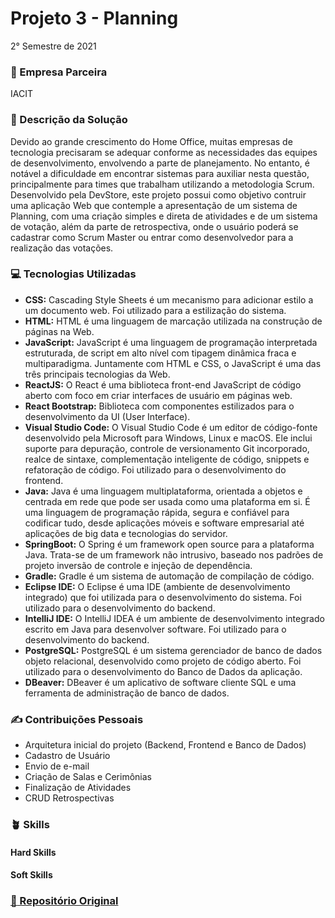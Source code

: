 # Projeto 3 - Planning
2° Semestre de 2021 <br/>

### :office: Empresa Parceira
IACIT <br/>

### :dart:	Descrição da Solução
Devido ao grande crescimento do Home Office, muitas empresas de tecnologia precisaram se adequar conforme as necessidades das equipes de desenvolvimento, envolvendo a parte de planejamento. No entanto, é notável a dificuldade em encontrar sistemas para auxiliar nesta questão, principalmente para times que trabalham utilizando a metodologia Scrum. <br/>
Desenvolvido pela DevStore, este projeto possui como objetivo contruir uma aplicação Web que contemple a apresentação de um sistema de Planning, com uma criação simples e direta de atividades e de um sistema de votação, além da parte de retrospectiva, onde o usuário poderá se cadastrar como Scrum Master ou entrar como desenvolvedor para a realização das votações.

### :computer:	Tecnologias Utilizadas
- **CSS:** Cascading Style Sheets é um mecanismo para adicionar estilo a um documento web. Foi utilizado para a estilização do sistema.
- **HTML:** HTML é uma linguagem de marcação utilizada na construção de páginas na Web.
- **JavaScript:** JavaScript é uma linguagem de programação interpretada estruturada, de script em alto nível com tipagem dinâmica fraca e multiparadigma. Juntamente com HTML e CSS, o JavaScript é uma das três principais tecnologias da Web.
- **ReactJS:** O React é uma biblioteca front-end JavaScript de código aberto com foco em criar interfaces de usuário em páginas web.
- **React Bootstrap:** Biblioteca com componentes estilizados para o desenvolvimento da UI (User Interface).
- **Visual Studio Code:** O Visual Studio Code é um editor de código-fonte desenvolvido pela Microsoft para Windows, Linux e macOS. Ele inclui suporte para depuração, controle de versionamento Git incorporado, realce de sintaxe, complementação inteligente de código, snippets e refatoração de código. Foi utilizado para o desenvolvimento do frontend.
- **Java:** Java é uma linguagem multiplataforma, orientada a objetos e centrada em rede que pode ser usada como uma plataforma em si. É uma linguagem de programação rápida, segura e confiável para codificar tudo, desde aplicações móveis e software empresarial até aplicações de big data e tecnologias do servidor.
- **SpringBoot:** O Spring é um framework open source para a plataforma Java. Trata-se de um framework não intrusivo, baseado nos padrões de projeto inversão de controle e injeção de dependência.
- **Gradle:** Gradle é um sistema de automação de compilação de código.
- **Eclipse IDE:** O Eclipse é uma IDE (ambiente de desenvolvimento integrado) que foi utilizada para o desenvolvimento do sistema. Foi utilizado para o desenvolvimento do backend.
- **IntelliJ IDE:** O IntelliJ IDEA é um ambiente de desenvolvimento integrado escrito em Java para desenvolver software. Foi utilizado para o desenvolvimento do backend.
- **PostgreSQL:** PostgreSQL é um sistema gerenciador de banco de dados objeto relacional, desenvolvido como projeto de código aberto. Foi utilizado para o desenvolvimento do Banco de Dados da aplicação.
- **DBeaver:** DBeaver é um aplicativo de software cliente SQL e uma ferramenta de administração de banco de dados.

### :writing_hand: Contribuições Pessoais
- Arquitetura inicial do projeto (Backend, Frontend e Banco de Dados)
- Cadastro de Usuário
- Envio de e-mail
- Criação de Salas e Cerimônias
- Finalização de Atividades
- CRUD Retrospectivas

### :potted_plant: Skills
#### Hard Skills

#### Soft Skills

### <a href="https://gitlab.com/vitorlimadomingues/3periodo_devstore"> :link: Repositório Original </a>
